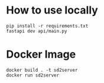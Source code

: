 # How to use locally
```
pip install -r requirements.txt
fastapi dev api/main.py
```

# Docker Image

```
docker build . -t sd2server
docker run sd2server
```
